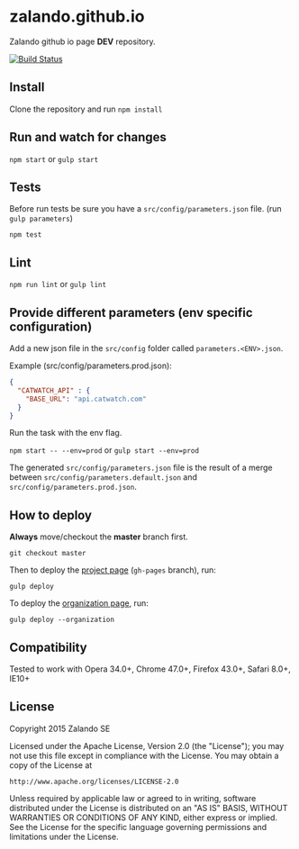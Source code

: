 # zalando.github.io 

Zalando github io page **DEV** repository.

[![Build Status](https://travis-ci.org/zalando/zalando.github.io-dev.svg?branch=dev)](https://travis-ci.org/zalando/zalando.github.io-dev)


## Install

Clone the repository and run ```npm install```

## Run and watch for changes

```npm start``` or ```gulp start```

## Tests

Before run tests be sure you have a ```src/config/parameters.json``` file. (run ```gulp parameters```)

```npm test```

## Lint

```npm run lint``` or ```gulp lint```

## Provide different parameters (env specific configuration)

Add a new json file in the ```src/config``` folder called  ```parameters.<ENV>.json```.

Example (src/config/parameters.prod.json):

```json
{
  "CATWATCH_API" : {
    "BASE_URL": "api.catwatch.com"
  }
}
```

Run the task with the env flag.

```npm start -- --env=prod``` or ```gulp start --env=prod```

The generated ```src/config/parameters.json``` file is the result of a merge 
between ```src/config/parameters.default.json``` and ```src/config/parameters.prod.json```. 

## How to deploy

**Always** move/checkout the **master** branch first.
 
```git checkout master```

Then to deploy the [project page](https://zalando.github.io/zalando.github.io-dev) (```gh-pages``` branch), run:

```gulp deploy```

To deploy the [organization page](https://zalando.github.io), run: 

```gulp deploy --organization```  

## Compatibility
 
Tested to work with Opera 34.0+, Chrome 47.0+, Firefox 43.0+, Safari 8.0+, IE10+

## License

Copyright 2015 Zalando SE

Licensed under the Apache License, Version 2.0 (the "License");
you may not use this file except in compliance with the License.
You may obtain a copy of the License at

    http://www.apache.org/licenses/LICENSE-2.0

Unless required by applicable law or agreed to in writing, software
distributed under the License is distributed on an "AS IS" BASIS,
WITHOUT WARRANTIES OR CONDITIONS OF ANY KIND, either express or implied.
See the License for the specific language governing permissions and
limitations under the License.
